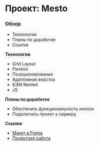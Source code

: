 # Проект: Mesto

### Обзор
* Технологии
* Планы по доработке
* Ссылки

**Технологии**
* Grid Layout
* Flexbox
* Позиционирование
* Адаптивная верстка
* БЭМ Nested
* JS

**Планы по доработке**
* Обеспечить функциональность кнопок
* Подключить проект к серверу

**Ссылки**
* [Макет в Figma](https://www.figma.com/file/2cn9N9jSkmxD84oJik7xL7/JavaScript.-Sprint-4?node-id=28212%3A269)
* [Проектная работа](https://alxschg.github.io/mesto/)
